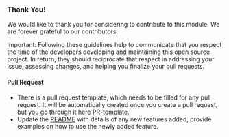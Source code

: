 ### Thank You!

We would like to thank you for considering to contribute to this module. We are forever grateful to our contributors.

Important: Following these guidelines help to communicate that you respect the time of the developers developing and maintaining this open source project. In return, they should reciprocate that respect in addressing your issue, assessing changes, and helping you finalize your pull requests.

#### Pull Request

- There is a pull request template, which needs to be filled for any pull request. It will be automatically created once you create a pull request, but you go through it here [PR-template](./PULL_REQUEST_TEMPLATE.md).
- Update the [README](../README.md) with details of any new features added, provide examples on how to use the newly added feature.
